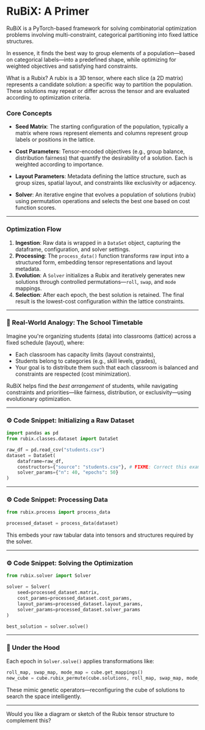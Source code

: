 # RuBiX: A Primer

RuBiX is a PyTorch-based framework for solving combinatorial optimization problems involving multi-constraint, categorical partitioning into fixed lattice structures.

In essence, it finds the best way to group elements of a population—based on categorical labels—into a predefined shape, while optimizing for weighted objectives and satisfying hard constraints.

What is a Rubix?
A rubix is a 3D tensor, where each slice (a 2D matrix) represents a candidate solution: a specific way to partition the population. These solutions may repeat or differ across the tensor and are evaluated according to optimization criteria.


### Core Concepts

* **Seed Matrix**: The starting configuration of the population, typically a matrix where rows represent elements and columns represent group labels or positions in the lattice.

* **Cost Parameters**: Tensor-encoded objectives (e.g., group balance, distribution fairness) that quantify the desirability of a solution. Each is weighted according to importance.

* **Layout Parameters**: Metadata defining the lattice structure, such as group sizes, spatial layout, and constraints like exclusivity or adjacency.

* **Solver**: An iterative engine that evolves a population of solutions (rubix) using permutation operations and selects the best one based on cost function scores.

---

### Optimization Flow

1. **Ingestion**: Raw data is wrapped in a `DataSet` object, capturing the dataframe, configuration, and solver settings.
2. **Processing**: The `process_data()` function transforms raw input into a structured form, embedding tensor representations and layout metadata.
3. **Evolution**: A `Solver` initializes a Rubix and iteratively generates new solutions through controlled permutations—`roll`, `swap`, and `mode` mappings.
4. **Selection**: After each epoch, the best solution is retained. The final result is the lowest-cost configuration within the lattice constraints.

---

### 🧠 Real-World Analogy: The School Timetable

Imagine you're organizing students (data) into classrooms (lattice) across a fixed schedule (layout), where:

* Each classroom has capacity limits (layout constraints),
* Students belong to categories (e.g., skill levels, grades),
* Your goal is to distribute them such that each classroom is balanced and constraints are respected (cost minimization).

RuBiX helps find the *best arrangement* of students, while navigating constraints and priorities—like fairness, distribution, or exclusivity—using evolutionary optimization.

---

### ⚙️ Code Snippet: Initializing a Raw Dataset

```python
import pandas as pd
from rubix.classes.dataset import DataSet

raw_df = pd.read_csv("students.csv")
dataset = DataSet(
    dataframe=raw_df,
    constructors={"source": "students.csv"}, # FIXME: Correct this example.
    solver_params={"n": 40, "epochs": 50}
)
```

---

### ⚙️ Code Snippet: Processing Data

```python
from rubix.process import process_data

processed_dataset = process_data(dataset)
```

This embeds your raw tabular data into tensors and structures required by the solver.

---

### ⚙️ Code Snippet: Solving the Optimization

```python
from rubix.solver import Solver

solver = Solver(
    seed=processed_dataset.matrix,
    cost_params=processed_dataset.cost_params,
    layout_params=processed_dataset.layout_params,
    solver_params=processed_dataset.solver_params
)

best_solution = solver.solve()
```

---

### 🔁 Under the Hood

Each epoch in `Solver.solve()` applies transformations like:

```python
roll_map, swap_map, mode_map = cube.get_mappings()
new_cube = cube.rubix_permute(cube.solutions, roll_map, swap_map, mode_map)
```

These mimic genetic operators—reconfiguring the cube of solutions to search the space intelligently.

---

Would you like a diagram or sketch of the Rubix tensor structure to complement this?

